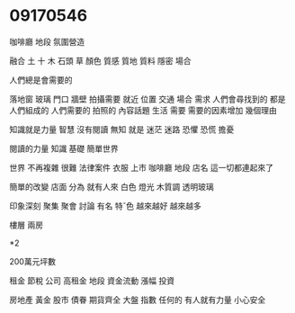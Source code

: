 # 09170546

咖啡廳 
地段 氛圍營造

融合 土 十 木 石頭
草
顏色 質感 質地 質料
隱密 場合

人們總是會需要的

落地窗 玻璃 門口 牆壁
 拍攝需要
 就近 位置 交通
 場合
 需求
 人們會尋找到的
 都是人們組成的
 人們需要的
 拍照的
 內容話題
 生活
 需要
 需要的因素增加
 幾個理由

 知識就是力量
 智慧
 沒有閱讀
 無知 就是 迷茫 迷路
 恐懼 恐慌 
 擔憂

 閱讀的力量 知識 基礎
  簡單世界

  世界 不再複雜 很難
  法律案件
  衣服 上市 咖啡廳 地段
  店名
  這一切都連起來了

  簡單的改變
  店面 分為 就有人來
  白色
  燈光 木質調
   透明玻璃
   
印象深刻
聚集 聚會 討論 有名 特ˇ色 越來越好 越來越多

樓層 兩房

*2

200萬元坪數

租金 節稅 公司
高租金 地段
資金流動 漲幅
投資

房地產 黃金 股市 債眷 期貨齊全
大盤
指數
任何的
有人就有力量
小心安全
